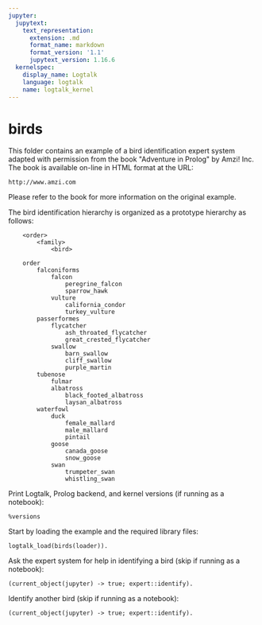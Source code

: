 ```yaml
---
jupyter:
  jupytext:
    text_representation:
      extension: .md
      format_name: markdown
      format_version: '1.1'
      jupytext_version: 1.16.6
  kernelspec:
    display_name: Logtalk
    language: logtalk
    name: logtalk_kernel
---
```


<!--
________________________________________________________________________

This file is part of Logtalk <https://logtalk.org/>  
SPDX-FileCopyrightText: 1998-2025 Paulo Moura <pmoura@logtalk.org>  
SPDX-License-Identifier: Apache-2.0

Licensed under the Apache License, Version 2.0 (the "License");
you may not use this file except in compliance with the License.
You may obtain a copy of the License at

    http://www.apache.org/licenses/LICENSE-2.0

Unless required by applicable law or agreed to in writing, software
distributed under the License is distributed on an "AS IS" BASIS,
WITHOUT WARRANTIES OR CONDITIONS OF ANY KIND, either express or implied.
See the License for the specific language governing permissions and
limitations under the License.
________________________________________________________________________
-->

# birds

This folder contains an example of a bird identification expert system
adapted with permission from the book "Adventure in Prolog" by Amzi! Inc.
The book is available on-line in HTML format at the URL:

	http://www.amzi.com

Please refer to the book for more information on the original example.

The bird identification hierarchy is organized as a prototype hierarchy
as follows:

```text
	<order>
		<family>
			<bird>

	order
		falconiforms
			falcon
				peregrine_falcon
				sparrow_hawk
			vulture
				california_condor
				turkey_vulture
		passerformes
			flycatcher
				ash_throated_flycatcher
				great_crested_flycatcher
			swallow
				barn_swallow
				cliff_swallow
				purple_martin
		tubenose
			fulmar
			albatross
				black_footed_albatross
				laysan_albatross
		waterfowl
			duck
				female_mallard
				male_mallard
				pintail
			goose
				canada_goose
				snow_goose
			swan
				trumpeter_swan
				whistling_swan
```

Print Logtalk, Prolog backend, and kernel versions (if running as a notebook):

```logtalk
%versions
```

Start by loading the example and the required library files:

```logtalk
logtalk_load(birds(loader)).
```

Ask the expert system for help in identifying a bird (skip if running as a notebook):

```logtalk
(current_object(jupyter) -> true; expert::identify).
```

<!--
Bird identification expert system

bill:sharp_hooked? (yes or no): yes.
eats:birds? (yes or no): yes.
feet:curved_talons? (yes or no): yes.
head:large? (yes or no): yes.

What is the value for tail?
1 : narrow_at_tip
2 : forked
3 : long_rusty
4 : square
5 : other
Enter the number of choice> 1.

wings:long_pointed? (yes or no): yes.

Possible identification : peregrine_falcon

No (more) candidates found.

true.
-->

Identify another bird (skip if running as a notebook):

```logtalk
(current_object(jupyter) -> true; expert::identify).
```

<!--
Bird identification expert system

bill:sharp_hooked? (yes or no): no.
bill:flat? (yes or no): no.
bill:short? (yes or no): no.
bill:hooked? (yes or no): yes.

What is the value for flight?
1 : ponderous
2 : powerful
3 : agile
4 : flap_glide
5 : other
Enter the number of choice> 2.

color:dark? (yes or no): yes.
live:at_sea? (yes or no): yes.
nostrils:external_tubular? (yes or no): yes.

What is the value for size?
1 : large
2 : plump
3 : medium
4 : small
Enter the number of choice> 1.

wings:long_narrow? (yes or no): yes.

Possible identification : black_footed_albatross

No (more) candidates found.

true.
-->

